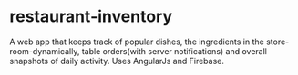 # restaurant-inventory
A web app that keeps track of popular dishes, the ingredients in the store-room-dynamically, table orders(with server notifications) and overall snapshots of daily activity. Uses AngularJs and Firebase.
